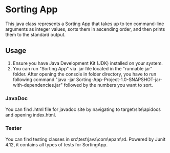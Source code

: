# Sorting App

This java class represents a Sorting App that takes up to ten command-line arguments as integer values, sorts them in ascending order, and then
prints them to the standard output. 

## Usage
1. Ensure you have Java Development Kit (JDK) installed on your system.
2. You can run "Sorting App" via .jar file located in the
"runnable jar" folder. After opening the console in folder directory, you have to run following command
"java -jar Sorting-App-Project-1.0-SNAPSHOT-jar-with-dependencies.jar" followed by the numbers you want to sort.


### JavaDoc
You can find .html file for javadoc site by navigating to
target\site\apidocs and opening index.html.


### Tester
You can find testing classes in src\test\java\com\epam\rd. Powered by
Junit 4.12, it contains all types of tests for SortingApp.
